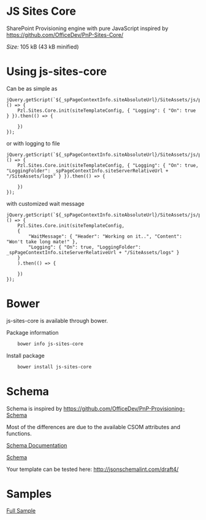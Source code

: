 # JS Sites Core
SharePoint Provisioning engine with pure JavaScript inspired by https://github.com/OfficeDev/PnP-Sites-Core/

*Size:* 105 kB (43 kB minified)

# Using js-sites-core
Can be as simple as
```
jQuery.getScript(`${_spPageContextInfo.siteAbsoluteUrl}/SiteAssets/js/pzl.sites.core.js`, () => {
    Pzl.Sites.Core.init(siteTemplateConfig, { "Logging": { "On": true } }).then(() => {               

    })
});
```

or with logging to file

```
jQuery.getScript(`${_spPageContextInfo.siteAbsoluteUrl}/SiteAssets/js/pzl.sites.core.js`, () => {
    Pzl.Sites.Core.init(siteTemplateConfig, { "Logging": { "On": true, "LoggingFolder": _spPageContextInfo.siteServerRelativeUrl + "/SiteAssets/logs" } }).then(() => {               

    })
});
```

with customized wait message

```
jQuery.getScript(`${_spPageContextInfo.siteAbsoluteUrl}/SiteAssets/js/pzl.sites.core.js`, () => {
    Pzl.Sites.Core.init(siteTemplateConfig,
    {
        "WaitMessage": { "Header": "Working on it..", "Content": "Won't take long mate!" },  
        "Logging": { "On": true, "LoggingFolder": _spPageContextInfo.siteServerRelativeUrl + "/SiteAssets/logs" }
    }
    ).then(() => {               

    })
});
```
# Bower
js-sites-core is available through bower.

Package information
```powershell
    bower info js-sites-core
```

Install package
```powershell
    bower install js-sites-core
```

# Schema
Schema is inspired by https://github.com/OfficeDev/PnP-Provisioning-Schema

Most of the differences are due to the available CSOM attributes and functions.

[Schema Documentation](dist/schema.md)

[Schema](dist/schema.json)

Your template can be tested here: http://jsonschemalint.com/draft4/

# Samples
[Full Sample](samples/Full-Sample.md)
